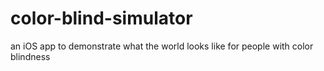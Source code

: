 # color-blind-simulator
an iOS app to demonstrate what the world looks like for people with color blindness
